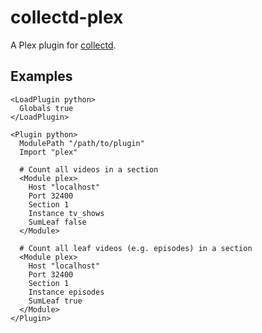 # collectd-plex

A Plex plugin for [collectd](https://collectd.org/).

## Examples

```
<LoadPlugin python>
  Globals true
</LoadPlugin>

<Plugin python>
  ModulePath "/path/to/plugin"
  Import "plex"

  # Count all videos in a section
  <Module plex>
    Host "localhost"
    Port 32400
    Section 1
    Instance tv_shows
    SumLeaf false
  </Module>

  # Count all leaf videos (e.g. episodes) in a section
  <Module plex>
    Host "localhost"
    Port 32400
    Section 1
    Instance episodes
    SumLeaf true
  </Module>
</Plugin>
```
